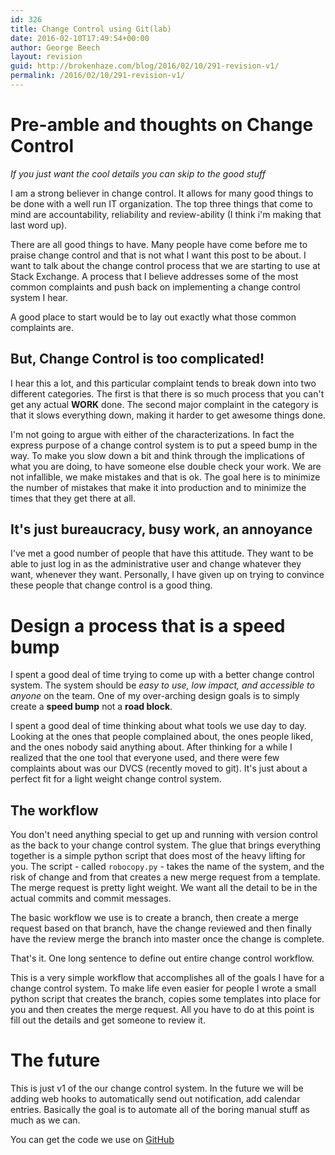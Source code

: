 ```yaml
---
id: 326
title: Change Control using Git(lab)
date: 2016-02-10T17:49:54+00:00
author: George Beech
layout: revision
guid: http://brokenhaze.com/blog/2016/02/10/291-revision-v1/
permalink: /2016/02/10/291-revision-v1/
---
```

<h1> Pre-amble and thoughts on Change Control</h1>
<i>If you just want the cool details you can skip to the good stuff</i>

I am a strong believer in change control. It allows for many good things to be done with a well run IT organization. The top three things that come to mind are accountability, reliability and review-ability (I think i'm making that last word up). 

There are all good things to have. Many people have come before me to praise change control and that is not what I want this post to be about. I want to talk about the change control process that we are starting to use at Stack Exchange. A process that I believe addresses some of the most common complaints and push back on  implementing a change control system I hear. 

A good place to start would be to lay out exactly what those common complaints are. 

<h2>But, Change Control is too complicated!</h2>
I hear this a lot, and this particular complaint tends to break down into two different categories. The first is that there is so much process that you can't get any actual <b>WORK</b> done. The second major complaint in the category is that it slows everything down, making it harder to get awesome things done. 

I'm not going to argue with either of the characterizations. In fact the express purpose of a change control system is to put a speed bump in the way. To make you slow down a bit and think through the implications of what you are doing, to have someone else double check your work. We are not infallible, we make mistakes and that is ok. The goal here is to minimize the number of mistakes that make it into production and to minimize the times that they get there at all. 

<h2>It's just bureaucracy, busy work, an annoyance</h2>
I've met a good number of people that have this attitude. They want to be able to just log in as the administrative user and change whatever they want, whenever they want. Personally, I have given up on trying to convince these people that change control is a good thing. 

<h1>Design a process that is a speed bump</h1>
I spent a good deal of time trying to come up with a better change control system. The system should be <i>easy to use, low impact, and accessible to anyone</i> on the team. One of my over-arching design goals is to simply create a <b>speed bump</b> not a <b>road block</b>. 

I spent a good deal of time thinking about what tools we use day to day. Looking at the ones that people complained about, the ones people liked, and the ones nobody said anything about. After thinking for a while I realized that the one tool that everyone used, and there were few complaints about was our DVCS (recently moved to git). It's just about a perfect fit for a light weight change control system. 

<h2>The workflow</h2>

 You don't need anything special to get up and running with version control as the back to your change control system. The glue that brings everything together is a simple python script that does most of the heavy lifting for you. The script - called <code>robocopy.py</code> - takes the name of the system, and the risk of change and from that creates a new merge request from a template. The merge request is pretty light weight. We want all the detail to be in the actual commits and commit messages.

The basic workflow we use is to create a branch, then create a merge request based on that branch, have the change reviewed and then finally have the review merge the branch into master once the change is complete.

That's it. One long sentence to define out entire change control workflow. 

This is a very simple workflow that accomplishes all of the goals I have for a change control system. To make life even easier for people I wrote a small python script that creates the branch, copies some templates into place for you and then creates the merge request. All you have to do at this point is fill out the details and get someone to review it. 

<h1> The future</h1>
This is just v1 of the our change control system. In the future we will be adding web hooks to automatically send out notification, add calendar entries. Basically the goal is to automate all of the boring manual stuff as much as we can. 

You can get the code we use on <a href=https://github.com/gabeech/changecontrol/>GitHub</a>